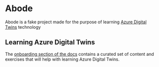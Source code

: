 # Abode

Abode is a fake project made for the purpose of learning [Azure Digital Twins](https://docs.microsoft.com/en-us/azure/digital-twins/) technology

## Learning Azure Digital Twins

The [onboarding section of the docs](docs/onboarding/README.md) contains a curated set of content and exercises that will help with learning Azure Digital Twins.
